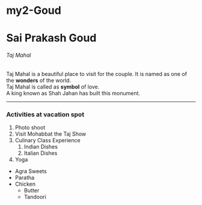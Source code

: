 # my2-Goud

# Sai Prakash Goud

###### Taj Mahal

Taj Mahal is a beautiful place to visit for the couple.
It is named as one of the **wonders** of the world.<br>
Taj Mahal is called as **symbol** of love.<br>
A king known as Shah Jahan has built this monument.

---

### Activities at vacation spot

1. Photo shoot
2. Visit Mohabbat the Taj Show
3. Culinary Class Experience
    1. Indian Dishes
    2. Italian Dishes
4. Yoga

* Agra Sweets
* Paratha
* Chicken
    * Butter
    * Tandoori